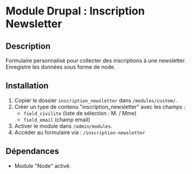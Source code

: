 # Module Drupal : Inscription Newsletter

## Description
Formulaire personnalisé pour collecter des inscriptions à une newsletter. Enregistre les données sous forme de node.

## Installation
1. Copier le dossier `inscription_newsletter` dans `/modules/custom/`.
2. Créer un type de contenu "inscription_newsletter" avec les champs :
   - `field_civilite` (liste de sélection : M. / Mme)
   - `field_email` (champ email)
3. Activer le module dans `/admin/modules`.
4. Accéder au formulaire via : `/inscription-newsletter`

## Dépendances
- Module "Node" activé.

